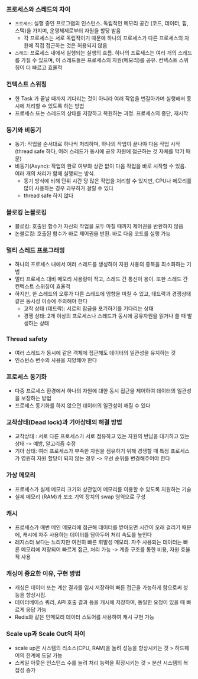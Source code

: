 ### 프로세스와 스레드의 차이

- `프로세스`: 실행 중인 프로그램의 인스턴스. 독립적인 메모리 공간 (코드, 데이터, 힙, 스택)을 가지며, 운영체제로부터 자원을 할당 받음
  - 각 프로세스는 서로 독립적이기 때문에 하나의 프로세스가 다른 프로세스의 자원에 직접 접근하는 것은 허용되지 않음
- `스레드`: 프로세스 내에서 실행되는 실행의 흐름. 하나의 프로세스는 여러 개의 스레드를 가질 수 있으며, 이 스레드들은 프로세스의 자원(메모리)를 공유. 컨텍스트 스위칭이 더 빠르고 효율적

### 컨텍스트 스위칭

- 한 Task 가 끝날 때까지 기다리는 것이 아니라 여러 작업을 번갈아가며 실행해서 동시에 처리할 수 있도록 하는 방법
- 프로세스 또는 스레드의 상태를 저장하고 복원하는 과정. 프로세스의 중단, 재시작

### 동기와 비동기

- 동기: 작업을 순서대로 하나씩 처리하며, 하나의 작업이 끝나야 다음 작업 시작 (thread safe 하다, 여러 스레드가 동시에 공유 자원에 접근하는 것 자체를 막기 때문)
- 비동기(Async): 작업의 완료 여부와 상관 없이 다음 작업을 바로 시작할 수 있음. 여러 개의 처리가 함께 실행되는 방식.
  - 동기 방식에 비해 단위 시간 당 많은 작업을 처리할 수 있지만, CPU나 메모리를 많이 사용하는 경우 과부하가 걸릴 수 있다
  - thread safe 하지 않다

### 블로킹 논블로킹

- 블로킹: 호출된 함수가 자신의 작업을 모두 마칠 때까지 제어권을 반환하지 않음
- 논블로킹: 호출된 함수가 바로 제어권을 반환. 바로 다음 코드를 실행 가능

### 멀티 스레드 프로그래밍

- 하나의 프로세스 내에서 여러 스레드를 생성하여 자원 사용의 중복을 최소화하는 기법
- 멀티 프로세스 대비 메모리 사용량이 적고, 스레드 간 통신이 용이. 또한 스레드 간 컨텍스트 스위칭이 효율적
- 하지만, 한 스레드의 오류가 다른 스레드에 영향을 미칠 수 있고, 데드락과 경쟁상태같은 동시성 이슈에 주의해야 한다
  - 교착 상태 (데드락): 서로의 잠금을 포기하기를 기다리는 상태
  - 경쟁 상태: 2개 이상의 프로세스나 스레드가 동시에 공유자원을 읽거나 쓸 때 발생하는 상태

### Thread safety

- 여러 스레드가 동시에 같은 객체에 접근해도 데이터의 일관성을 유지하는 것
- 인스턴스 변수의 사용을 지양해야 한다

### 프로세스 동기화

- 다중 프로세스 환경에서 하나의 자원에 대한 동시 접근을 제어하여 데이터의 일관성을 보장하는 방법
- 프로세스 동기화를 하지 않으면 데이터의 일관성이 깨질 수 있다

### 교착상태(Dead lock)과 기아상태의 해결 방법

- 교착상태 : 서로 다른 프로세스가 서로 점유하고 있는 자원의 반납을 대기하고 있는 상태 -> 예방, 알고리즘 수정
- 기아 상태: 여러 프로세스가 부족한 자원을 점유하기 위해 경쟁할 때 특정 프로세스가 영원히 자원 할당이 되지 않는 경우 -> 우선 순위를 변경해주어야 한다

### 가상 메모리

- 프로세스가 실제 메모리 크기와 상관없이 메모리를 이용할 수 있도록 지원하는 기술
- 실제 메모리 (RAM)과 보조 기억 장치의 swap 영역으로 구성

### 캐시

- 프로세스가 매번 메인 메모리에 접근해 데이터를 받아오면 시간이 오래 걸리기 때문에, 캐시에 자주 사용하는 데이터를 담아두어 처리 속도를 높인다
- 레지스터 보다는 느리지만 여전히 빠른 휘발성 메모리. 자주 사용되는 데이터는 빠른 메모리에 저장되어 빠르게 접근, 처리 가능
  -> 계층 구조를 통한 비용, 자원 효율적 사용

### 캐싱이 중요한 이유, 구현 방법

- 캐싱은 데이터 또는 계산 결과를 임시 저장하여 빠른 접근을 가능하게 함으로써 성능을 향상시킴.
- 데이터베이스 쿼리, API 호출 결과 등을 캐시에 저장하여, 동일한 요청이 있을 때 빠르게 응답 가능
- Redis와 같은 인메모리 데이터 스토어를 사용하여 캐시 구현 가능

### Scale up과 Scale Out의 차이

- scale up은 시스템의 리소스(CPU, RAM)을 늘려 성능을 향상시키는 것 > 하드웨어의 한계에 도달 가능
- 스케일 아웃은 인스턴스 수를 늘려 처리 능력을 확장시키는 것 > 분산 시스템의 복잡성 증가
